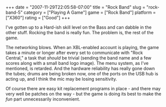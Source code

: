 +++
date = "2007-11-29T22:05:58-07:00"
title = "Rock Band"
slug = "rock-band-5"
category = ["Playing A Game"]
game = ["Rock Band"]
platform = ["X360"]
rating = ["Good"]
+++

I've gotten up to a Hard-ish skill level on the Bass and can dabble in the other stuff.  Rocking the band is really fun.  The problem is, the rest of the game.

The networking blows.  When an XBL-enabled account is playing, the game takes a minute or longer after every set to communicate with "Rock Central," a task that <i>should</i> be trivial (sending the band name and a few scores along with a small band logo image).  The menu system, as I've mentioned, is retarded.  And the hardware reliability has really gone down the tubes; drums are being broken now, one of the ports on the USB hub is acting up, and I think the mic may be losing sensitivity.

Of course there are easy kit replacement programs in place - and there may very well be patches on the way - but the game is doing its best to make the <i>fun</i> part unnecessarily inconvenient.